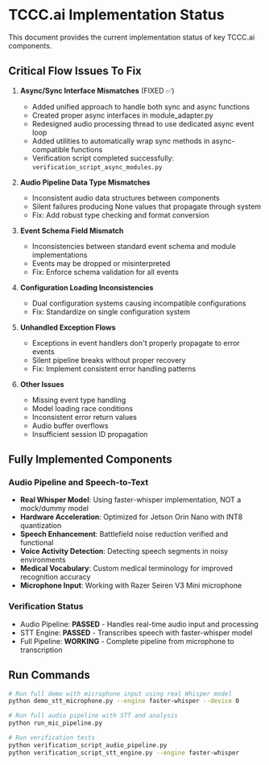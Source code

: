 # TCCC.ai Implementation Status

This document provides the current implementation status of key TCCC.ai components.

## Critical Flow Issues To Fix

1. **Async/Sync Interface Mismatches** (FIXED ✅)
   - Added unified approach to handle both sync and async functions
   - Created proper async interfaces in module_adapter.py
   - Redesigned audio processing thread to use dedicated async event loop
   - Added utilities to automatically wrap sync methods in async-compatible functions
   - Verification script completed successfully: `verification_script_async_modules.py`

2. **Audio Pipeline Data Type Mismatches**
   - Inconsistent audio data structures between components
   - Silent failures producing None values that propagate through system
   - Fix: Add robust type checking and format conversion

3. **Event Schema Field Mismatch**
   - Inconsistencies between standard event schema and module implementations
   - Events may be dropped or misinterpreted
   - Fix: Enforce schema validation for all events

4. **Configuration Loading Inconsistencies**
   - Dual configuration systems causing incompatible configurations
   - Fix: Standardize on single configuration system

5. **Unhandled Exception Flows**
   - Exceptions in event handlers don't properly propagate to error events
   - Silent pipeline breaks without proper recovery
   - Fix: Implement consistent error handling patterns

6. **Other Issues**
   - Missing event type handling
   - Model loading race conditions
   - Inconsistent error return values
   - Audio buffer overflows
   - Insufficient session ID propagation

## Fully Implemented Components

### Audio Pipeline and Speech-to-Text
- **Real Whisper Model**: Using faster-whisper implementation, NOT a mock/dummy model
- **Hardware Acceleration**: Optimized for Jetson Orin Nano with INT8 quantization
- **Speech Enhancement**: Battlefield noise reduction verified and functional
- **Voice Activity Detection**: Detecting speech segments in noisy environments
- **Medical Vocabulary**: Custom medical terminology for improved recognition accuracy
- **Microphone Input**: Working with Razer Seiren V3 Mini microphone

### Verification Status
- Audio Pipeline: **PASSED** - Handles real-time audio input and processing
- STT Engine: **PASSED** - Transcribes speech with faster-whisper model
- Full Pipeline: **WORKING** - Complete pipeline from microphone to transcription

## Run Commands

```bash
# Run full demo with microphone input using real Whisper model
python demo_stt_microphone.py --engine faster-whisper --device 0

# Run full audio pipeline with STT and analysis
python run_mic_pipeline.py

# Run verification tests
python verification_script_audio_pipeline.py
python verification_script_stt_engine.py --engine faster-whisper
```
